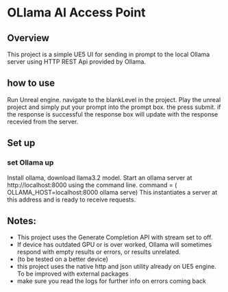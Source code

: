 # OLlama AI Access Point
## Overview
This project is a simple UE5 UI for sending in prompt to the local Ollama server using HTTP REST Api provided by Ollama.
## how to use
Run Unreal engine.
navigate to the blankLevel in the project.
Play the unreal project and simply put your prompt into the prompt box. the press submit. if the response is successful the response box will update with the response recevied from the server.
## Set up
### set Ollama up
Install ollama, download llama3.2 model.
Start an ollama server at http://localhost:8000 using the command line. 
command = ( OLLAMA_HOST=localhost:8000 ollama serve)
This instantiates a server at this address and is ready to receive requests.

## Notes:
- This project uses the Generate Completion API with stream set to off.
- If device has outdated GPU or is over worked, Ollama will sometimes respond with empty results or errors, or results unrelated.
- (to be tested on a better device)
- this project uses the native http and json utility already on UE5 engine. To be improved with external packages
- make sure you read the logs for further info on errors coming back
